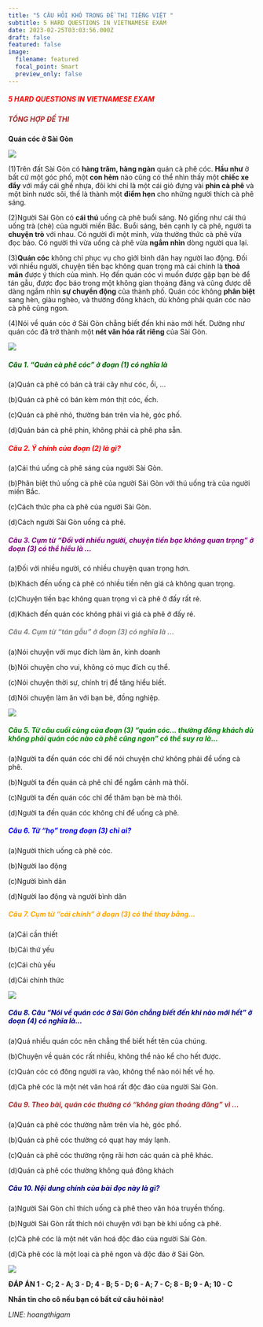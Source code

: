 ```yaml
---
title: "5 CÂU HỎI KHÓ TRONG ĐỀ THI TIẾNG VIỆT "
subtitle: 5 HARD QUESTIONS IN VIETNAMESE EXAM
date: 2023-02-25T03:03:56.000Z
draft: false
featured: false
image:
  filename: featured
  focal_point: Smart
  preview_only: false
---
```

***<h5 style="color:red;">5 HARD QUESTIONS IN VIETNAMESE EXAM</h5>***

**<h5 style="color:brown;"> TỔNG HỢP ĐỀ THI</h5>
Quán cóc ở Sài Gòn**

![](qgm1479526725.jpg)

(1)Trên đất Sài Gòn có **hàng trăm, hàng ngàn** quán cà phê cóc. **Hầu như** ở bất cứ một góc phố, một **con hẻm** nào cũng có thể nhìn thấy một **chiếc xe đẩy** với mấy cái ghế nhựa, đôi khi chỉ là một cái giỏ đựng vài **phin cà phê** và một bình nước sôi, thế là thành một **điểm hẹn** cho những người thích cà phê sáng. 

(2)Người Sài Gòn có **cái thú** uống cà phê buổi sáng. Nó giống như cái thú uống trà (chè) của người miền Bắc. Buổi sáng, bên cạnh ly cà phê, người ta **chuyện trò** với nhau. Có người đi một mình, vừa thưởng thức cà phê vừa đọc báo. Có người thì vừa uống cà phê vừa **ngắm nhìn** dòng người qua lại. 

(3)**Quán cóc** không chỉ phục vụ cho giới bình dân hay người lao động. Đối với nhiều người, chuyện tiền bạc không quan trọng mà cái chính là **thoả mãn** được ý thích của mình. Họ đến quán cóc vì muốn được gặp bạn bè để tán gẫu, được đọc báo trong một không gian thoáng đãng và cũng được dễ dàng ngắm nhìn **sự chuyển động** của thành phố. Quán cóc không **phân biệt** sang hèn, giàu nghèo, và thường đông khách, dù không phải quán cóc nào cà phê cũng ngon. 

(4)Nói về quán cóc ở Sài Gòn chẳng biết đến khi nào mới hết. Dường như quán cóc đã trở thành một **nét văn hóa rất riêng** của Sài Gòn.

![](kinh-nghiem-mo-quan-ca-phe-binh-dan.jpg)

<h5 style="color:darkgreen;"> Câu 1. “Quán cà phê cóc” ở đoạn (1) có nghĩa là </h5>
<p>(a)Quán cà phê có bán cả trái cây như cóc, ổi, ... </p>
(b)Quán cà phê có bán kèm món thịt cóc, ếch. </p>
(c)Quán cà phê nhỏ, thường bán trên vỉa hè, góc phố. </p>
(d)Quán bán cà phê phin, không phải cà phê pha sẵn. </p>

**<h5 style="color:red;">Câu 2. Ý chính của đoạn (2) là gì? </h5>**
(a)Cái thú uống cà phê sáng của người Sài Gòn. </p>
(b)Phân biệt thú uống cà phê của người Sài Gòn với thú uống trà của người miền Bắc. </p>
(c)Cách thức pha cà phê của người Sài Gòn.</p>
(d)Cách người Sài Gòn uống cà phê. </p>

<h5 style="color:purple;">Câu 3. Cụm từ “Đối với nhiều người, chuyện tiền bạc không quan trọng” ở đoạn (3) có thể hiểu là ...</h5>
(a)Đối với nhiều người, có nhiều chuyện quan trọng hơn.</p>
(b)Khách đến uống cà phê có nhiều tiền nên giá cả không quan trọng. </p>
(c)Chuyện tiền bạc không quan trọng vì cà phê ở đấy rất rẻ. </p>
(d)Khách đến quán cóc không phải vì giá cà phê ở đấy rẻ. </p>

<h5 style="color:Gray;">Câu 4. Cụm từ “tán gẫu” ở đoạn (3) có nghĩa là ...</h5>
(a)Nói chuyện với mục đích làm ăn, kinh doanh</p>
(b)Nói chuyện cho vui, không có mục đích cụ thể. </p>
(c)Nói chuyện thời sự, chính trị để tăng hiểu biết. </p>
(d)Nói chuyện làm ăn với bạn bè, đồng nghiệp. </p>

![](cafe-thoi-bao-cap_1024x1024.jpg)

<h5 style="color:Green;">Câu 5. Từ câu cuối cùng của đoạn (3) “quán cóc... thường đông khách dù không phải quán cóc nào cà phê cũng ngon” có thể suy ra là...</h5>
(a)Người ta đến quán cóc chỉ để nói chuyện chứ không phải để uống cà phê. </p>
(b)Người ta đến quán cà phê chỉ để ngắm cảnh mà thôi.</p>
(c)Người ta đến quán cóc chỉ để thăm bạn bè mà thôi. </p>
(d)Người ta đến quán cóc không chỉ để uống cà phê.</p>

<h5 style="color:Blue;">Câu 6. Từ “họ” trong đoạn (3) chỉ ai? </h5>
(a)Người thích uống cà phê cóc. </p>
(b)Người lao động</p>
(c)Người bình dân</p>
(d)Người lao động và người bình dân</p>

<h5 style="color:orange;">Câu 7. Cụm từ “cái chính” ở đoạn (3) có thể thay bằng... </h5>
(a)Cái cần thiết </p>
(b)Cái thứ yếu</p>
(c)Cái chủ yếu</p>
(d)Cái chính thức</p>

![](cafe-coc-2.jpg)

<h5 style="color:DARKBLUE;">Câu 8. Câu “Nói về quán cóc ở Sài Gòn chẳng biết đến khi nào mới hết” ở đoạn (4) có nghĩa là...</h5>
(a)Quá nhiều quán cóc nên chẳng thể biết hết tên của chúng. </p>
(b)Chuyện về quán cóc rất nhiều, không thể nào kể cho hết được. </p>
(c)Quán cóc có đông người ra vào, không thể nào nói hết về họ. </p>
(d)Cà phê cóc là một nét văn hoá rất độc đáo của người Sài Gòn. </p>

<h5 style="color:BROWN;">Câu 9. Theo bài, quán cóc thường có “không gian thoáng đãng” vì ...</h5>
(a)Quán cà phê cóc thường nằm trên vỉa hè, góc phố. </p>
(b)Quán cà phê cóc thường có quạt hay máy lạnh. </p>
(c)Quán cà phê cóc thường rộng rãi hơn các quán cà phê khác. </p>
(d)Quán cà phê cóc thường không quá đông khách </p>

<h5 style="color:NAVY;">Câu 10. Nội dung chính của bài đọc này là gì? </h5>
(a)Người Sài Gòn chỉ thích uống cà phê theo văn hóa truyền thống. </p>
(b)Người Sài Gòn rất thích nói chuyện với bạn bè khi uống cà phê. </p>
(c)Cà phê cóc là một nét văn hoá độc đáo của người Sài Gòn.</p>
(d)Cà phê cóc là một loại cà phê ngon và độc đáo ở Sài Gòn.</p>

![](hsz1421658691.jpg)

**ĐÁP ÁN
1 - C; 2 - A; 3 - D; 4 - B; 5 - D; 6 - A; 7 - C; 8 - B; 9 - A; 10 - C**

**Nhắn tin cho cô nếu bạn có bất cứ câu hỏi nào!**

*LINE: hoangthigam*